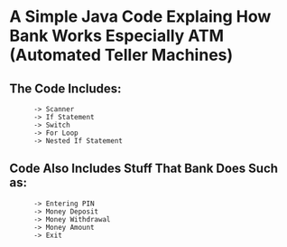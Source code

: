 # A Simple Java Code Explaing How Bank Works Especially ATM (Automated Teller Machines)

## The Code Includes:

          -> Scanner
          -> If Statement
          -> Switch
          -> For Loop
          -> Nested If Statement
	
 ## Code Also Includes Stuff That Bank Does Such as:
			
          -> Entering PIN
          -> Money Deposit
          -> Money Withdrawal
          -> Money Amount
          -> Exit
